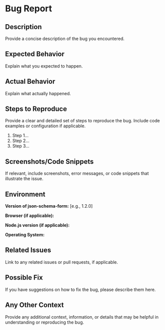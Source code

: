 # Bug Report

## Description

Provide a concise description of the bug you encountered.

## Expected Behavior

Explain what you expected to happen.

## Actual Behavior

Explain what actually happened.

## Steps to Reproduce

Provide a clear and detailed set of steps to reproduce the bug. Include code examples or configuration if applicable.

1. Step 1...
2. Step 2...
3. Step 3...

## Screenshots/Code Snippets

If relevant, include screenshots, error messages, or code snippets that illustrate the issue.

## Environment

**Version of json-schema-form:** [e.g., 1.2.0]

**Browser (if applicable):**

**Node.js version (if applicable):**

**Operating System:**

## Related Issues

Link to any related issues or pull requests, if applicable.

## Possible Fix

If you have suggestions on how to fix the bug, please describe them here.

## Any Other Context

Provide any additional context, information, or details that may be helpful in understanding or reproducing the bug.
